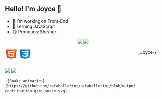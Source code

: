 ## Hello! I'm Joyce 👋

- 🔭 I’m working on Front-End
- 🌱 Lerning JavaScript
- 😄 Pronouns: She/her


<div align="center">
  <a href="https://github.com/JoyceFatima">
  <img height="160em" src="https://github-readme-stats.vercel.app/api?username=joycefatima&show_icons=true&theme=dracula&include_all_commits=true&count_private=true"/>
  <img height="160em" src="https://github-readme-stats.vercel.app/api/top-langs/?username=joycefatima&layout=compact&langs_count=7&theme=dracula"/>
</div>  
<div style="display: inline_block"><br>
  
  <!-- 
  <img align="center" alt="Joyce-Js" height="30" width="40" src="https://raw.githubusercontent.com/devicons/devicon/master/icons/javascript/javascript-plain.svg">
  <img align="center" alt="Joyce-Ts" height="30" width="40" src="https://raw.githubusercontent.com/devicons/devicon/master/icons/typescript/typescript-plain.svg">
  <img align="center" alt="Joyce-React" height="30" width="40" src="https://raw.githubusercontent.com/devicons/devicon/master/icons/react/react-original.svg">
  <img align="center" alt="Joyce-Python" height="30" width="40" src="https://raw.githubusercontent.com/devicons/devicon/master/icons/python/python-original.svg">
  <img align="center" alt="Joyce-Csharp" height="30" width="40" src="https://raw.githubusercontent.com/devicons/devicon/master/icons/csharp/csharp-original.svg">
  -->
  
  <img align="center" alt="Joyce-HTML" height="30" width="40" src="https://raw.githubusercontent.com/devicons/devicon/master/icons/html5/html5-original.svg">
  <img align="center" alt="Joyce-CSS" height="30" width="40" src="https://raw.githubusercontent.com/devicons/devicon/master/icons/css3/css3-original.svg">
  <img align="right" alt="Joyce-Pic" height="150" style="border-radius:50px;"          src="https://media.discordapp.net/attachments/639956127056134178/890373478988013628/Publicacoes_Instagram_1_1.png?width=676&height=676">
</div>
  
 ##
  
<div> 
  <a href="https://www.instagram.com/ssummerxs/" target="_blank"><img src="https://img.shields.io/badge/-Instagram-%23E4405F?style=for-the-badge&logo=instagram&logoColor=white" target="_blank"></a>
  <a href = "mailto:contatojoycefatima@gmail.com"><img src="https://img.shields.io/badge/-Gmail-%23333?style=for-the-badge&logo=gmail&logoColor=white" target="_blank"></a>
  
  <!--
  <a href="https://www.linkedin.com/in/JoyceFatima-45875016a" target="_blank"><img src="https://img.shields.io/badge/-LinkedIn-%230077B5?style=for-the-badge&logo=linkedin&logoColor=white" target="_blank"></a> 
  -->
  
    ![Snake animation](https://github.com/rafaballerini/rafaballerini/blob/output/github-contribution-grid-snake.svg)
  
</div>
